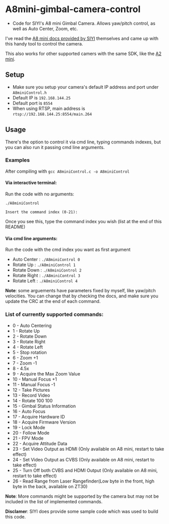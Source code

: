 # A8mini-gimbal-camera-control

- Code for SIYI's A8 mini Gimbal Camera. Allows yaw/pitch control, as well as Auto Center, Zoom, etc.

I've read the [A8 mini docs provided by SIYI](https://shop.siyi.biz/products/siyi-a8-mini) themselves and came up with this handy tool to control the camera.

This also works for other supported camers with the same SDK, like the [A2 mini](https://shop.siyi.biz/products/siyi-a2-mini).

## Setup

- Make sure you setup your camera's default IP address and port under `A8miniControl.h`
- Default IP is `192.168.144.25`
- Default port is `8554`
- When using RTSP, main address is `rtsp://192.168.144.25:8554/main.264`

## Usage

There's the option to control it via cmd line, typing commands indexes, but you can also run it passing cmd line arguments. 

### Examples
After compiling with `gcc A8miniControl.c -o A8miniControl`

#### Via interactive terminal:

Run the code with no arguments: 

`./A8miniControl`

`Insert the command index (0-21):` 

Once you see this, type the command index you wish (list at the end of this README)

#### Via cmd line arguments:

Run the code with the cmd index you want as first argument

- Auto Center    : `./A8miniControl 0`
- Rotate Up      : `./A8miniControl 1`
- Rotate Down    : `./A8miniControl 2`
- Rotate Right   : `./A8miniControl 3`
- Rotate Left    : `./A8miniControl 4`

**Note**: some arguements have parameters fixed by myself, like yaw/pitch velocities. You can change that by checking the docs, and make sure you update the CRC at the end of each command.

### List of currently supported commands:

- 0  - Auto Centering
- 1  - Rotate Up
- 2  - Rotate Down
- 3  - Rotate Right
- 4  - Rotate Left
- 5  - Stop rotation
- 6  - Zoom +1
- 7  - Zoom -1
- 8  - 4.5x
- 9  - Acquire the Max Zoom Value
- 10 - Manual Focus +1
- 11 - Manual Focus -1
- 12 - Take Pictures
- 13 - Record Video
- 14 - Rotate 100 100
- 15 - Gimbal Status Information
- 16 - Auto Focus
- 17 - Acquire Hardware ID
- 18 - Acquire Firmware Version
- 19 - Lock Mode
- 20 - Follow Mode
- 21 - FPV Mode
- 22 - Acquire Attitude Data
- 23 - Set Video Output as HDMI (Only available on A8 mini, restart to take effect)
- 24 - Set Video Output as CVBS (Only available on A8 mini, restart to take effect)
- 25 -  Turn Off both CVBS and HDMI Output (Only available on A8 mini, restart to take effect)
- 26 - Read Range from Laser Rangefinder(Low byte in the front, high byte in the back, available on ZT30)

**Note**: More commands might be supported by the camera but may not be included in the list of implemented commands.

**Disclamer**: SIYI does provide some sample code which was used to build this code.
